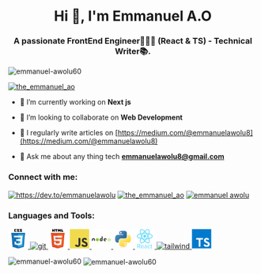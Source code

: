 <h1 align="center">Hi 👋, I'm Emmanuel A.O</h1>
<h3 align="center">A passionate FrontEnd Engineer👨🏾‍💻 (React & TS) - Technical Writer📚.</h3>

<p align="left"> <img src="https://komarev.com/ghpvc/?username=emmanuel-awolu60&label=Profile%20views&color=0e75b6&style=flat" alt="emmanuel-awolu60" /> </p>

<p align="left"> <a href="https://twitter.com/the_emmanuel_ao" target="blank"><img src="https://img.shields.io/twitter/follow/the_emmanuel_ao?logo=twitter&style=for-the-badge" alt="the_emmanuel_ao" /></a> </p>

- 🔭 I’m currently working on **Next js**

- 👯 I’m looking to collaborate on **Web Development**

- 📝 I regularly write articles on [https://medium.com/@emmanuelawolu8](https://medium.com/@emmanuelawolu8)

- 💬 Ask me about any thing tech **emmanuelawolu8@gmail.com**

<h3 align="left">Connect with me:</h3>
<p align="left">
<a href="https://dev.to/https://dev.to/emmanuelawolu" target="blank"><img align="center" src="https://raw.githubusercontent.com/rahuldkjain/github-profile-readme-generator/master/src/images/icons/Social/devto.svg" alt="https://dev.to/emmanuelawolu" height="30" width="40" /></a>
<a href="https://twitter.com/the_emmanuel_ao" target="blank"><img align="center" src="https://raw.githubusercontent.com/rahuldkjain/github-profile-readme-generator/master/src/images/icons/Social/twitter.svg" alt="the_emmanuel_ao" height="30" width="40" /></a>
<a href="https://linkedin.com/in/emmanuel awolu" target="blank"><img align="center" src="https://raw.githubusercontent.com/rahuldkjain/github-profile-readme-generator/master/src/images/icons/Social/linked-in-alt.svg" alt="emmanuel awolu" height="30" width="40" /></a>
</p>

<h3 align="left">Languages and Tools:</h3>
<p align="left"> <a href="https://www.w3schools.com/css/" target="_blank" rel="noreferrer"> <img src="https://raw.githubusercontent.com/devicons/devicon/master/icons/css3/css3-original-wordmark.svg" alt="css3" width="40" height="40"/> </a> <a href="https://git-scm.com/" target="_blank" rel="noreferrer"> <img src="https://www.vectorlogo.zone/logos/git-scm/git-scm-icon.svg" alt="git" width="40" height="40"/> </a> <a href="https://www.w3.org/html/" target="_blank" rel="noreferrer"> <img src="https://raw.githubusercontent.com/devicons/devicon/master/icons/html5/html5-original-wordmark.svg" alt="html5" width="40" height="40"/> </a> <a href="https://developer.mozilla.org/en-US/docs/Web/JavaScript" target="_blank" rel="noreferrer"> <img src="https://raw.githubusercontent.com/devicons/devicon/master/icons/javascript/javascript-original.svg" alt="javascript" width="40" height="40"/> </a> <a href="https://nodejs.org" target="_blank" rel="noreferrer"> <img src="https://raw.githubusercontent.com/devicons/devicon/master/icons/nodejs/nodejs-original-wordmark.svg" alt="nodejs" width="40" height="40"/> </a> <a href="https://www.python.org" target="_blank" rel="noreferrer"> <img src="https://raw.githubusercontent.com/devicons/devicon/master/icons/python/python-original.svg" alt="python" width="40" height="40"/> </a> <a href="https://reactjs.org/" target="_blank" rel="noreferrer"> <img src="https://raw.githubusercontent.com/devicons/devicon/master/icons/react/react-original-wordmark.svg" alt="react" width="40" height="40"/> </a> <a href="https://tailwindcss.com/" target="_blank" rel="noreferrer"> <img src="https://www.vectorlogo.zone/logos/tailwindcss/tailwindcss-icon.svg" alt="tailwind" width="40" height="40"/> </a> <a href="https://www.typescriptlang.org/" target="_blank" rel="noreferrer"> <img src="https://raw.githubusercontent.com/devicons/devicon/master/icons/typescript/typescript-original.svg" alt="typescript" width="40" height="40"/> </a> </p>

<p><img align="left" src="https://github-readme-stats.vercel.app/api/top-langs?username=emmanuel-awolu60&show_icons=true&locale=en&layout=compact" alt="emmanuel-awolu60" /></p>

<p>&nbsp;<img align="center" src="https://github-readme-stats.vercel.app/api?username=emmanuel-awolu60&show_icons=true&locale=en" alt="emmanuel-awolu60" /></p>
